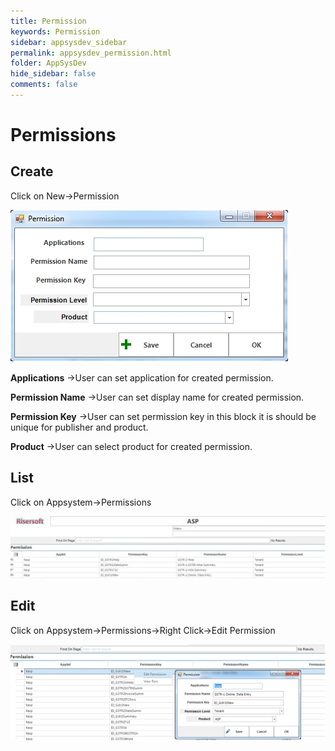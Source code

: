 ```yaml
---
title: Permission
keywords: Permission
sidebar: appsysdev_sidebar
permalink: appsysdev_permission.html
folder: AppSysDev
hide_sidebar: false
comments: false
---
```


#  Permissions
## Create

Click on New->Permission

![](images/image8_116.jpg)

**Applications** ->User can set application for created permission.

**Permission Name** ->User can set display name for created permission.

**Permission Key** ->User can set permission key in this block it is should be unique for publisher and product.

**Product** ->User can select product for created permission.

## List

Click on Appsystem->Permissions

![](images/image8_117.jpg)

##  Edit

Click on Appsystem->Permissions->Right Click->Edit Permission

![](images/image8_118.jpg)
